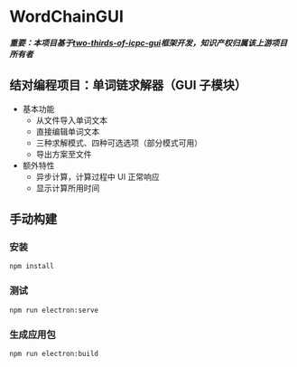 # WordChainGUI

***重要：本项目基于[two-thirds-of-icpc-gui](https://github.com/GrapeLemonade/two-thirds-of-icpc-gui)框架开发，知识产权归属该上游项目所有者***

## 结对编程项目：单词链求解器（GUI 子模块）

- 基本功能
    - 从文件导入单词文本
    - 直接编辑单词文本
    - 三种求解模式、四种可选选项（部分模式可用）
    - 导出方案至文件
- 额外特性
    - 异步计算，计算过程中 UI 正常响应
    - 显示计算所用时间

## 手动构建

### 安装
```
npm install
```

### 测试
```
npm run electron:serve
```

### 生成应用包
```
npm run electron:build
```
